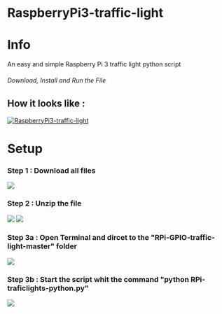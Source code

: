 # RaspberryPi3-traffic-light

# Info
An easy and simple Raspberry Pi 3 traffic light python script
###### Download, Install and Run the File 





## How it looks like :
[![RaspberryPi3-traffic-light](http://img.youtube.com/vi/nUJLGBQxIok/0.jpg)](https://youtu.be/nUJLGBQxIok "RaspberryPi3-traffic-light")





# Setup

### Step 1 : Download all files

<img src="https://i.imgur.com/aVAEK8R.png"/>

### Step 2 : Unzip the file 
<img src="https://i.imgur.com/VL0TqUr.png"/>
<img src="https://i.imgur.com/oprpM0Y.png"/>

### Step 3a : Open Terminal and dircet to the "RPi-GPIO-traffic-light-master" folder

<img src="https://i.imgur.com/Cl76sEv.png"/>

### Step 3b : Start the script whit the command "python RPi-traficlights-python.py"

<img src="https://i.imgur.com/k6fY6hb.png"/>
